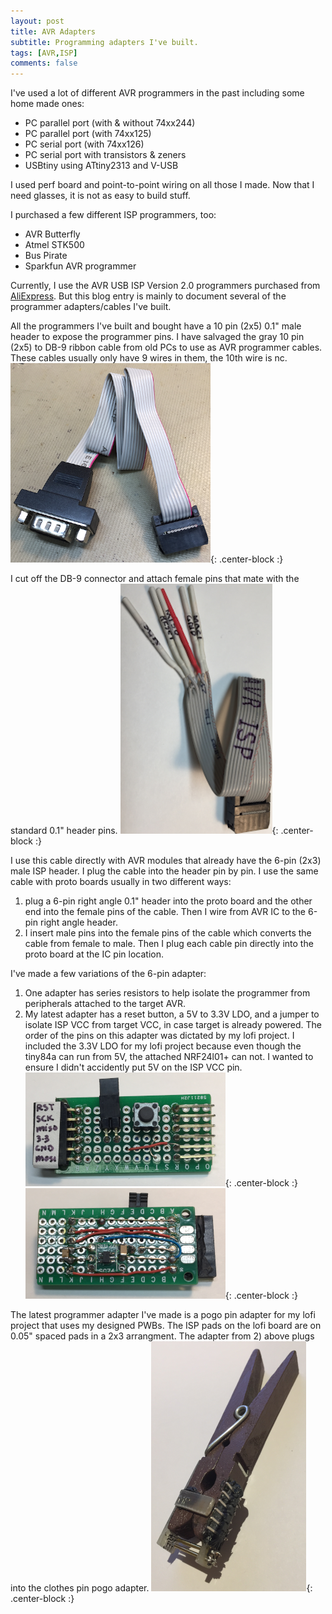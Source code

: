 ```yaml
---
layout: post
title: AVR Adapters
subtitle: Programming adapters I've built.
tags: [AVR,ISP]
comments: false
---
```


I've used a lot of different AVR programmers in the past including some home made ones:  
* PC parallel port (with & without 74xx244)
* PC parallel port (with 74xx125)
* PC serial port (with 74xx126)
* PC serial port with transistors & zeners
* USBtiny using ATtiny2313 and V-USB

I used perf board and point-to-point wiring on all those I made. Now that I need glasses, it is not as easy to build stuff.

I purchased a few different ISP programmers, too:  
* AVR Butterfly
* Atmel STK500
* Bus Pirate
* Sparkfun AVR programmer

Currently, I use the AVR USB ISP Version 2.0 programmers purchased from [AliExpress](https://www.aliexpress.com/item/33058820632.html?spm=a2g0o.productlist.0.0.7f7162baWPHDPv&algo_pvid=1870d67e-d175-4b41-84f5-6b9bed5020b9&algo_expid=1870d67e-d175-4b41-84f5-6b9bed5020b9-3&btsid=0ab50f6115820953717403273e475a&ws_ab_test=searchweb0_0,searchweb201602_,searchweb201603_). But this blog entry is mainly to document several of the programmer adapters/cables I've built.

All the programmers I've built and bought have a 10 pin (2x5) 0.1\" male header to expose the programmer pins.
I have salvaged the gray 10 pin (2x5) to DB-9 ribbon cable from old PCs to use as AVR programmer cables.
These cables usually only have 9 wires in them, the 10th wire is nc.
![Internal PC Serial Cable](../img/pc_serial.png){: .center-block :}

I cut off the DB-9 connector and attach female pins that mate with the standard 0.1\" header pins.
![AVR cable](../img/avr_cable.png){: .center-block :}

I use this cable directly with AVR modules that already have the 6-pin (2x3) male ISP header.
I plug the cable into the header pin by pin.
I use the same cable with proto boards usually in two different ways:  
1. plug a 6-pin right angle 0.1\" header into the proto board and the other end into the female pins of the cable. Then I wire from AVR IC to the 6-pin right angle header.
2. I insert male pins into the female pins of the cable which converts the cable from female to male. Then I plug each cable pin directly into the proto board at the IC pin location.

I've made a few variations of the 6-pin adapter:  
1. One adapter has series resistors to help isolate the programmer from peripherals attached to the target AVR.
2. My latest adapter has a reset button, a 5V to 3.3V LDO, and a jumper to isolate ISP VCC from target VCC, in case target is already powered. The order of the pins on this adapter was dictated by my lofi project. I included the 3.3V LDO for my lofi project because even though the tiny84a can run from 5V, the attached NRF24l01+ can not. I wanted to ensure I didn't accidently put 5V on the ISP VCC pin. ![adapter front](../img/avr_adapter_front.png){: .center-block :} ![adapter back](../img/avr_adapter_back.png){: .center-block :}

The latest programmer adapter I've made is a pogo pin adapter for my lofi project that uses my designed PWBs.
The ISP pads on the lofi board are on 0.05\" spaced pads in a 2x3 arrangment.
The adapter from 2) above plugs into the clothes pin pogo adapter.
![pogo adapter](../img/pogo_adapter.png){: .center-block :}


